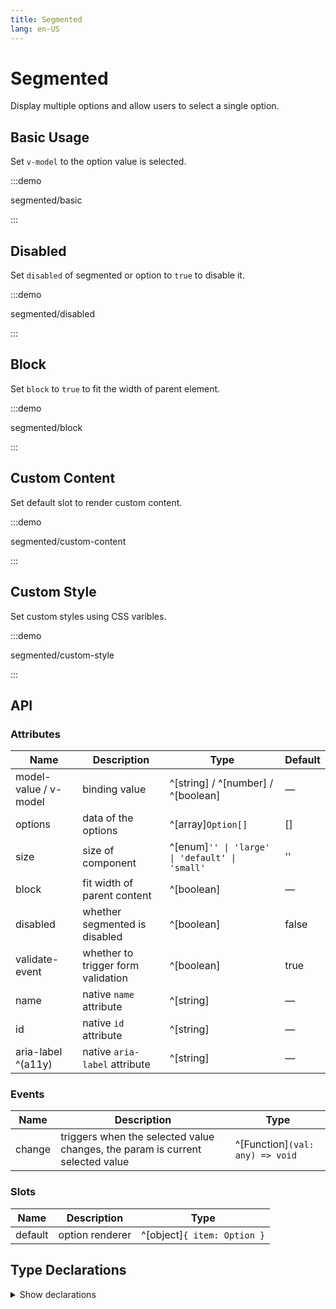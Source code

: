```yaml
---
title: Segmented
lang: en-US
---
```


# Segmented

Display multiple options and allow users to select a single option.

## Basic Usage

Set `v-model` to the option value is selected.

:::demo

segmented/basic

:::

## Disabled

Set `disabled` of segmented or option to `true` to disable it.

:::demo

segmented/disabled

:::

## Block

Set `block` to `true` to fit the width of parent element.

:::demo

segmented/block

:::

## Custom Content

Set default slot to render custom content.

:::demo

segmented/custom-content

:::

## Custom Style

Set custom styles using CSS varibles.

:::demo

segmented/custom-style

:::

## API

### Attributes

| Name                  | Description                        | Type                                           | Default |
| --------------------- | ---------------------------------- | ---------------------------------------------- | ------- |
| model-value / v-model | binding value                      | ^[string] / ^[number] / ^[boolean]             | —       |
| options               | data of the options                | ^[array]`Option[]`                             | []      |
| size                  | size of component                  | ^[enum]`'' \| 'large' \| 'default' \| 'small'` | ''      |
| block                 | fit width of parent content        | ^[boolean]                                     | —       |
| disabled              | whether segmented is disabled      | ^[boolean]                                     | false   |
| validate-event        | whether to trigger form validation | ^[boolean]                                     | true    |
| name                  | native `name` attribute            | ^[string]                                      | —       |
| id                    | native `id` attribute              | ^[string]                                      | —       |
| aria-label ^(a11y)    | native `aria-label` attribute      | ^[string]                                      | —       |

### Events

| Name   | Description                                                                   | Type                            |
| ------ | ----------------------------------------------------------------------------- | ------------------------------- |
| change | triggers when the selected value changes, the param is current selected value | ^[Function]`(val: any) => void` |

### Slots

| Name    | Description     | Type                        |
| ------- | --------------- | --------------------------- |
| default | option renderer | ^[object]`{ item: Option }` |

## Type Declarations

<details>
  <summary>Show declarations</summary>

```ts
type Option =
  | {
      label: string
      value: string | number | boolean
      disabled?: boolean
      [key: string]: any
    }
  | string
  | number
  | boolean
```

</details>
